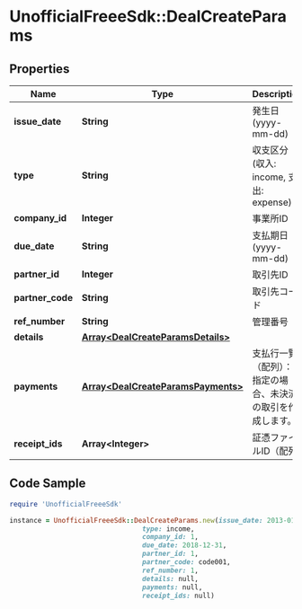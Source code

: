 # UnofficialFreeeSdk::DealCreateParams

## Properties

Name | Type | Description | Notes
------------ | ------------- | ------------- | -------------
**issue_date** | **String** | 発生日 (yyyy-mm-dd) | 
**type** | **String** | 収支区分 (収入: income, 支出: expense) | 
**company_id** | **Integer** | 事業所ID | 
**due_date** | **String** | 支払期日(yyyy-mm-dd) | [optional] 
**partner_id** | **Integer** | 取引先ID | [optional] 
**partner_code** | **String** | 取引先コード | [optional] 
**ref_number** | **String** | 管理番号 | [optional] 
**details** | [**Array&lt;DealCreateParamsDetails&gt;**](DealCreateParamsDetails.md) |  | 
**payments** | [**Array&lt;DealCreateParamsPayments&gt;**](DealCreateParamsPayments.md) | 支払行一覧（配列）：未指定の場合、未決済の取引を作成します。 | [optional] 
**receipt_ids** | **Array&lt;Integer&gt;** | 証憑ファイルID（配列） | [optional] 

## Code Sample

```ruby
require 'UnofficialFreeeSdk'

instance = UnofficialFreeeSdk::DealCreateParams.new(issue_date: 2013-01-01,
                                 type: income,
                                 company_id: 1,
                                 due_date: 2018-12-31,
                                 partner_id: 1,
                                 partner_code: code001,
                                 ref_number: 1,
                                 details: null,
                                 payments: null,
                                 receipt_ids: null)
```



